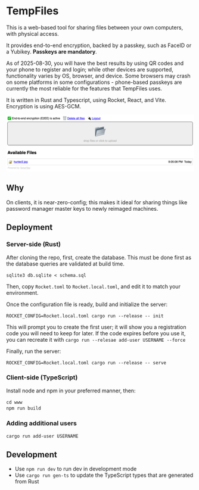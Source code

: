 # TempFiles

This is a web-based tool for sharing files between your own computers,
with physical access.

It provides end-to-end encryption, backed by a passkey, such as FaceID or a Yubikey. **Passkeys are mandatory**.

As of 2025-08-30, you will have the best results by using QR codes and your phone to register and login; while other
devices are supported, functionality varies by OS, browser, and device. Some browsers may crash on some platforms in
some configurations - phone-based passkeys are currently the most reliable for the features that TempFiles uses.

It is written in Rust and Typescript, using Rocket, React, and Vite. Encryption is using AES-GCM.

![screenshot.png](screenshot.png)

## Why

On clients, it is near-zero-config; this makes it ideal for sharing things like password manager master keys to newly
reimaged machines.

## Deployment

### Server-side (Rust)

After cloning the repo, first, create the database. This must be done first as the database queries are validated at
build time.

```
sqlite3 db.sqlite < schema.sql
```

Then, copy `Rocket.toml` to `Rocket.local.toml`, and edit it to match your environment.

Once the configuration file is ready, build and initialize the server:

```
ROCKET_CONFIG=Rocket.local.toml cargo run --release -- init
```

This will prompt you to create the first user; it will show you a registration code you will need to keep for later. If
the code expires before you use it, you can recreate it with `cargo run --relesae add-user USERNAME --force`

Finally, run the server:

```
ROCKET_CONFIG=Rocket.local.toml cargo run --release -- serve
```

### Client-side (TypeScript)

Install node and npm in your preferred manner, then:

```
cd www
npm run build
```

### Adding additional users

```
cargo run add-user USERNAME
```

## Development

- Use `npm run dev` to run dev in development mode
- Use `cargo run gen-ts` to update the TypeScript types that are generated from Rust